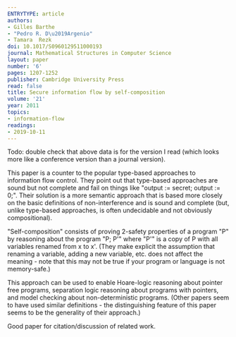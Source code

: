 ```yaml
---
ENTRYTYPE: article
authors:
- Gilles Barthe
- "Pedro R. D\u2019Argenio"
- Tamara  Rezk
doi: 10.1017/S0960129511000193
journal: Mathematical Structures in Computer Science
layout: paper
number: '6'
pages: 1207-1252
publisher: Cambridge University Press
read: false
title: Secure information flow by self-composition
volume: '21'
year: 2011
topics:
- information-flow
readings:
- 2019-10-11
---
```


Todo: double check that above data is for the version I read (which looks more like a conference version than a journal version).

This paper is a counter to the popular type-based approaches to information flow control.  They point out that type-based approaches are sound but not complete and fail on things like "output := secret; output := 0;".  Their solution is a more semantic approach that is based more closely on the basic definitions of non-interference and is sound and complete (but, unlike type-based approaches, is often undecidable and not obviously compositional).

"Self-composition" consists of proving 2-safety properties of a program "P" by reasoning about the program "P; P'" where "P'" is a copy of P with all variables renamed from x to x'.
(They make explicit the assumption that renaming a variable, adding a new variable, etc. does not affect the meaning - note that this may not be true if your program or language is not memory-safe.)

This approach can be used to enable Hoare-logic reasoning about pointer free programs, separation logic reasoning about programs with pointers, and model checking about non-deterministic programs.  (Other papers seem to have used similar definitions - the distinguishing feature of this paper seems to be the generality of their approach.)

Good paper for citation/discussion of related work.